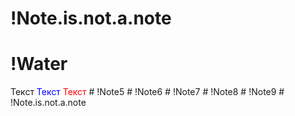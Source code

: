 # !Note.is.not.a.note
# !Water
<html>
<span style="color:whote">Текст</span>
<span style="color:blue">Текст</span>
<span style="color:red">Текст</span>
</html>
# !Note5
# !Note6
# !Note7
# !Note8
# !Note9
# !Note.is.not.a.note
